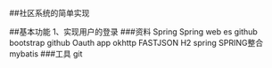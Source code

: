 ##社区系统的简单实现

##基本功能
1、实现用户的登录
###资料
Spring
Spring web
es
github
bootstrap
github Oauth app
okhttp
FASTJSON
H2
spring
SPRING整合mybatis
###工具
git
